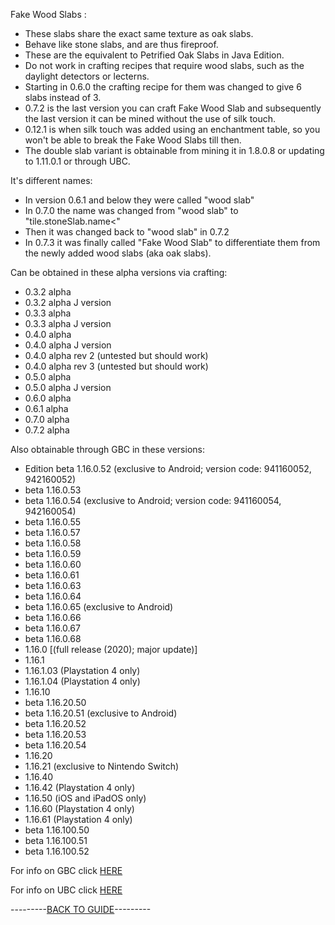 Fake Wood Slabs :

- These slabs share the exact same texture as oak slabs.
- Behave like stone slabs, and are thus fireproof.
- These are the equivalent to Petrified Oak Slabs in Java Edition.
- Do not work in crafting recipes that require wood slabs, such as the daylight detectors or lecterns.
- Starting in 0.6.0 the crafting recipe for them was changed to give 6 slabs instead of 3.
- 0.7.2 is the last version you can craft Fake Wood Slab and subsequently the last version it can be mined without the use of silk touch.
- 0.12.1 is when silk touch was added using an enchantment table, so you won't be able to break the Fake Wood Slabs till then.
- The double slab variant is obtainable from mining it in 1.8.0.8 or updating to 1.11.0.1 or through UBC.

It's different names:

- In version 0.6.1 and below they were called "wood slab"
- In 0.7.0 the name was changed from "wood slab" to "tile.stoneSlab.name<"
- Then it was changed back to "wood slab" in 0.7.2
- In 0.7.3 it was finally called "Fake Wood Slab" to differentiate them from the newly added wood slabs (aka oak slabs).

Can be obtained in these alpha versions via crafting:

- 0.3.2 alpha 
- 0.3.2 alpha J version 
- 0.3.3 alpha 
- 0.3.3 alpha J version
- 0.4.0 alpha 
- 0.4.0 alpha J version
- 0.4.0 alpha rev 2 (untested but should work)
- 0.4.0 alpha rev 3 (untested but should work)
- 0.5.0 alpha
- 0.5.0 alpha J version
- 0.6.0 alpha
- 0.6.1 alpha
- 0.7.0 alpha
- 0.7.2 alpha

Also obtainable through GBC in these versions:

- Edition beta 1.16.0.52 (exclusive to Android; version code: 941160052, 942160052)
- beta 1.16.0.53
- beta 1.16.0.54 (exclusive to Android; version code: 941160054, 942160054)
- beta 1.16.0.55
- beta 1.16.0.57
- beta 1.16.0.58
- beta 1.16.0.59
- beta 1.16.0.60
- beta 1.16.0.61
- beta 1.16.0.63
- beta 1.16.0.64
- beta 1.16.0.65 (exclusive to Android)
- beta 1.16.0.66
- beta 1.16.0.67
- beta 1.16.0.68
- 1.16.0 [(full release (2020); major update)]
- 1.16.1
- 1.16.1.03 (Playstation 4 only)
- 1.16.1.04 (Playstation 4 only)
- 1.16.10
- beta 1.16.20.50
- beta 1.16.20.51 (exclusive to Android)
- beta 1.16.20.52
- beta 1.16.20.53
- beta 1.16.20.54
- 1.16.20
- 1.16.21 (exclusive to Nintendo Switch)
- 1.16.40
- 1.16.42 (Playstation 4 only)
- 1.16.50 (iOS and iPadOS only)
- 1.16.60 (Playstation 4 only)
- 1.16.61 (Playstation 4 only)
- beta 1.16.100.50
- beta 1.16.100.51
- beta 1.16.100.52

For info on GBC click [HERE]()

For info on UBC click [HERE]()

---------[BACK TO GUIDE](https://github.com/ToxicAbsence/Guide/blob/main/All%20Illegal%20Items.md)---------

